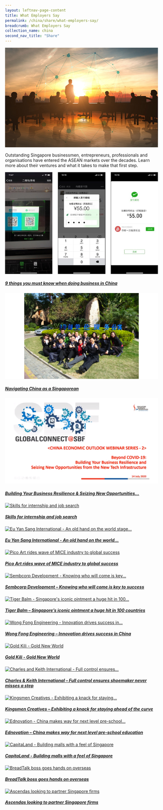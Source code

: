 ```yaml
---
layout: leftnav-page-content
title: What Employers Say
permalink: /china/share/what-employers-say/
breadcrumb: What Employers Say
collection_name: china
second_nav_title: "Share"
---
```


![banner-china-share-what-employers-say](\images\china-employers\What-employers-say-new.jpg)

Outstanding Singapore businessmen, entrepreneurs, professionals and organisations have entered the ASEAN markets over the decades. Learn more about their ventures and what it takes to make that first step.

<div>
	<div class="row is-multiline">
		<div class="col is-half-tablet padding--bottom--lg">
			<a href="/china/share/what-employers-say/things-you-must-know/" class="project-link">
				<img src="\images\asean-employers\things-you-must-know.jpg" alt="9 things you must know" class="project-image">
			<div class="project-card">
				<div class="project-title margin--bottom--xs">
					<h5><b>9 things you must know when doing business in China</b></h5>
				</div>
			</div>
			</a>
		</div>
		<div class="col is-half-tablet padding--bottom--lg">
			<a href="/china/share/what-employers-say/navigating-china/" class="project-link">
				<img src="\images\asean-employers\navigating-china.png" alt="navigating china" class="project-image">
			<div class="project-card">
				<div class="project-title margin--bottom--xs">
					<h5><b>Navigating China as a Singaporean</b></h5>
				</div>
			</div>
			</a>
		</div>
	</div>
</div>

<p><p>

<div>
	<div class="row is-multiline">
		<div class="col is-half-tablet padding--bottom--lg">
			<a href="/china/share/what-employers-say/global-connect-sbf/" class="project-link">
				<img src="\images\china-employers\sbf.png" alt="building business resilence" class="project-image">
			<div class="project-card">
				<div class="project-title margin--bottom--xs">
					<h5><b>Building Your Business Resilience & Seizing New Opportunities...</b></h5>
				</div>
			</div>
			</a>
		</div>
		<div class="col is-half-tablet padding--bottom--lg">
			<a href="/china/share/what-employers-say/skills-internship-job-search/" class="project-link">
				<img src="/images/china-employers/Skills-for-internship-small.jpg" alt="Skills for internship and job search" class="project-image">
			<div class="project-card">
				<div class="project-title margin--bottom--xs">
					<h5><b>Skills for internship and job search</b></h5>
				</div>
			</div>
			</a>
		</div>
	</div>
</div>

<p><p>

<div>
	<div class="row is-multiline">
		<div class="col is-half-tablet padding--bottom--lg">
			<a href="/china/share/what-employers-say/eu-yan-sang/" class="project-link">
				<img src="/images/china-employers/eu-yan-sang-small.jpg" alt="Eu Yan Sang International - An old hand on the world stage..." class="project-image">
			<div class="project-card">
				<div class="project-title margin--bottom--xs">
					<h5><b>Eu Yan Sang International - An old hand on the world...</b></h5>
				</div>
			</div>
			</a>
		</div>
		<div class="col is-half-tablet padding--bottom--lg">
			<a href="/china/share/what-employers-say/pico-art/" class="project-link">
				<img src="/images/china-employers/pico-art-small.jpg" alt="Pico Art rides wave of MICE industry to global success" class="project-image">
			<div class="project-card">
				<div class="project-title margin--bottom--xs">
					<h5><b>Pico Art rides wave of MICE industry to global success</b></h5>
				</div>
			</div>
			</a>
		</div>
	</div>
</div>

<p><p>

<div>
	<div class="row is-multiline">
		<div class="col is-half-tablet padding--bottom--lg">
			<a href="/china/share/what-employers-say/sembcorp-development/" class="project-link">
				<img src="/images/china-employers/sembcorp-development-small.jpg" alt="Sembcorp Development - Knowing who will come is key..." class="project-image">
			<div class="project-card">
				<div class="project-title margin--bottom--xs">
					<h5><b>Sembcorp Development – Knowing who will come is key to success</b></h5>
				</div>
			</div>
			</a>
		</div>
		<div class="col is-half-tablet padding--bottom--lg">
			<a href="/china/share/what-employers-say/tiger-balm/" class="project-link">
				<img src="/images/china-employers/tiger-balm-small.jpg" alt="Tiger Balm - Singapore's iconic ointment a huge hit in 100..." class="project-image">
			<div class="project-card">
				<div class="project-title margin--bottom--xs">
					<h5><b>Tiger Balm – Singapore’s iconic ointment a huge hit in 100 countries</b></h5>
				</div>
			</div>
			</a>
		</div>
	</div>
</div>

<p><p>

<div>
	<div class="row is-multiline">
		<div class="col is-half-tablet padding--bottom--lg">
			<a href="/china/share/what-employers-say/wong-fong-engineering/" class="project-link">
				<img src="/images/china-employers/wong-fong-engineering-small.jpg" alt="Wong Fong Engineering - Innovation drives success in..." class="project-image">
			<div class="project-card">
				<div class="project-title margin--bottom--xs">
					<h5><b>Wong Fong Engineering – Innovation drives success in China</b></h5>
				</div>
			</div>
			</a>
		</div>
		<div class="col is-half-tablet padding--bottom--lg">
			<a href="/china/share/what-employers-say/gold-kili/" class="project-link">
				<img src="/images/china-employers/gold-kili-small.jpg" alt="Gold Kili - Gold New World" class="project-image">
			<div class="project-card">
				<div class="project-title margin--bottom--xs">
					<h5><b>Gold Kili - Gold New World</b></h5>
				</div>
			</div>
			</a>
		</div>
	</div>
</div>

<p><p>

<div>
	<div class="row is-multiline">
		<div class="col is-half-tablet padding--bottom--lg">
			<a href="/china/share/what-employers-say/charles-and-keith/" class="project-link">
				<img src="/images/china-employers/charles-and-keith-small.jpg" alt="Charles and Keith International - Full control ensures..." class="project-image">
			<div class="project-card">
				<div class="project-title margin--bottom--xs">
					<h5><b>Charles & Keith International – Full control ensures shoemaker never misses a step</b></h5>
				</div>
			</div>
			</a>
		</div>
		<div class="col is-half-tablet padding--bottom--lg">
			<a href="/china/share/what-employers-say/kingsmen-creatives/" class="project-link">
				<img src="/images/china-employers/kingsmen-creatives-small.jpg" alt="Kingsmen Creatives -  Exhibiting a knack for staying..." class="project-image">
			<div class="project-card">
				<div class="project-title margin--bottom--xs">
					<h5><b>Kingsmen Creatives – Exhibiting a knack for staying ahead of the curve</b></h5>
				</div>
			</div>
			</a>
		</div>
	</div>
</div>

<p><p>

<div>
	<div class="row is-multiline">
		<div class="col is-half-tablet padding--bottom--lg">
			<a href="/china/share/what-employers-say/ednovation/" class="project-link">
				<img src="/images/china-employers/ednovation-small.jpg" alt="Ednovation - China makes way for next level pre-school..." class="project-image">
			<div class="project-card">
				<div class="project-title margin--bottom--xs">
					<h5><b>Ednovation – China makes way for next level pre-school education</b></h5>
				</div>
			</div>
			</a>
		</div>
		<div class="col is-half-tablet padding--bottom--lg">
			<a href="/china/share/what-employers-say/capitaland/" class="project-link">
				<img src="/images/china-employers/capitaland-small.jpg" alt="CapitaLand - Building malls with a feel of Singapore" class="project-image">
			<div class="project-card">
				<div class="project-title margin--bottom--xs">
					<h5><b>CapitaLand - Building malls with a feel of Singapore</b></h5>
				</div>
			</div>
			</a>
		</div>
	</div>
</div>

<p><p>

<div>
	<div class="row is-multiline">
		<div class="col is-half-tablet padding--bottom--lg">
			<a href="/china/share/what-employers-say/breadtalk/" class="project-link">
				<img src="/images/china-employers/breadtalk-small.jpg" alt="BreadTalk boss goes hands on overseas" class="project-image">
			<div class="project-card">
				<div class="project-title margin--bottom--xs">
					<h5><b>BreadTalk boss goes hands on overseas</b></h5>
				</div>
			</div>
			</a>
		</div>
		<div class="col is-half-tablet padding--bottom--lg">
			<a href="/china/share/what-employers-say/ascendas/" class="project-link">
				<img src="/images/china-employers/ascendas-small.jpg" alt="Ascendas looking to partner Singapore firms" class="project-image">
			<div class="project-card">
				<div class="project-title margin--bottom--xs">
					<h5><b>Ascendas looking to partner Singapore firms</b></h5>
				</div>
			</div>
			</a>
		</div>
	</div>
</div>